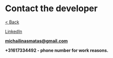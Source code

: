 # Contact the developer

[< Back](/)

[LinkedIn](https://www.linkedin.com/in/matas-michailinas-48ba9b2a1/)

**michailinasmatas@gmail.com**

**+31617334492 - phone number for work reasons.**


